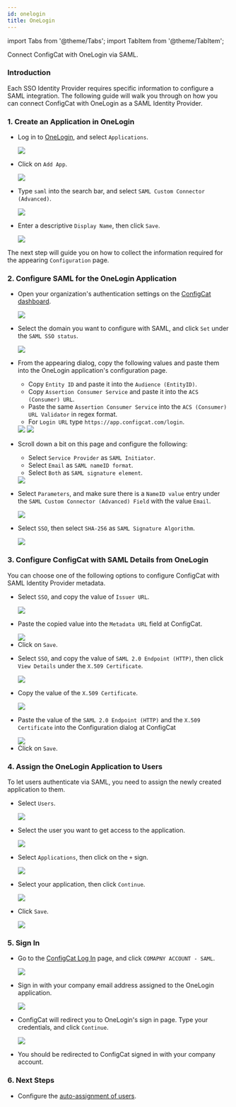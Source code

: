 ```yaml
---
id: onelogin
title: OneLogin
---
```


import Tabs from '@theme/Tabs';
import TabItem from '@theme/TabItem';

Connect ConfigCat with OneLogin via SAML.

### Introduction
Each SSO Identity Provider requires specific information to configure a SAML integration. The following guide will walk you through on how you can connect ConfigCat with OneLogin as a SAML Identity Provider.

### 1. Create an Application in OneLogin

- Log in to <a href="https://app.onelogin.com/login" target="_blank">OneLogin</a>, and select `Applications`.

  <img class="saml-tutorial-img" src="/static/assets/saml/onelogin/applications.png" />

- Click on `Add App`.

  <img class="saml-tutorial-img" src="/static/assets/saml/onelogin/add_app.png" />

- Type `saml` into the search bar, and select `SAML Custom Connector (Advanced)`.

  <img class="saml-tutorial-img" src="/static/assets/saml/onelogin/select_app.png" />

- Enter a descriptive `Display Name`, then click `Save`.

  <img class="saml-tutorial-img" src="/static/assets/saml/onelogin/app_name.png" />

The next step will guide you on how to collect the information required for the appearing `Configuration` page.

### 2. Configure SAML for the OneLogin Application
- Open your organization's authentication settings on the <a href="https://app.configcat.com/organization/authentication" target="_blank">ConfigCat dashboard</a>.

  <img class="saml-tutorial-img" src="/static/assets/saml/dashboard/authentication.png" />

- Select the domain you want to configure with SAML, and click `Set` under the `SAML SSO status`.

  <img class="saml-tutorial-img" src="/static/assets/saml/dashboard/domains.png" />

- From the appearing dialog, copy the following values and paste them into the OneLogin application's configuration page.
    - Copy `Entity ID` and paste it into the `Audience (EntityID)`.
    - Copy `Assertion Consumer Service` and paste it into the `ACS (Consumer) URL`.
    - Paste the same `Assertion Consumer Service` into the `ACS (Consumer) URL Validator` in regex format.
    - For `Login URL` type `https://app.configcat.com/login`.

    <img class="saml-tutorial-img" src="/static/assets/saml/dashboard/saml_config.png" />

    <img class="saml-tutorial-img" src="/static/assets/saml/onelogin/saml_config.png" />

- Scroll down a bit on this page and configure the following:
    - Select `Service Provider` as `SAML Initiator`.
    - Select `Email` as `SAML nameID format`.
    - Select `Both` as `SAML signature element`.

    <img class="saml-tutorial-img" src="/static/assets/saml/onelogin/saml_config2.png" />

- Select `Parameters`, and make sure there is a `NameID value` entry under the `SAML Custom Connector (Advanced) Field` with the value `Email`.

  <img class="saml-tutorial-img" src="/static/assets/saml/onelogin/name_id.png" />

- Select `SSO`, then select `SHA-256` as `SAML Signature Algorithm`.

  <img class="saml-tutorial-img" src="/static/assets/saml/onelogin/sso_signing_algo.png" />

### 3. Configure ConfigCat with SAML Details from OneLogin

You can choose one of the following options to configure ConfigCat with SAML Identity Provider metadata.

<Tabs>
  <TabItem value="metadataUrl" label="Metadata URL" default>
    <ul>
      <li>
        <p>Select <code>SSO</code>, and copy the value of <code>Issuer URL</code>.</p>
        <img class="saml-tutorial-img" src="/static/assets/saml/onelogin/sso_config.png" />
      </li>
      <li>
        <p>Paste the copied value into the <code>Metadata URL</code> field at ConfigCat.</p>
        <img class="saml-tutorial-img" src="/static/assets/saml/onelogin/cc_meta_url.png" />
      </li>
      <li>
        Click on <code>Save</code>.
      </li>
    </ul>
  </TabItem>
  <TabItem value="manual" label="Manual Configuration">
    <ul>
      <li>
        <p>Select <code>SSO</code>, and copy the value of <code>SAML 2.0 Endpoint (HTTP)</code>, then click <code>View Details</code> under the <code>X.509 Certificate</code>.</p>
        <img class="saml-tutorial-img" src="/static/assets/saml/onelogin/sso_config_manual.png" />
      </li>
      <li>
        <p>Copy the value of the <code>X.509 Certificate</code>.</p>
        <img class="saml-tutorial-img" src="/static/assets/saml/onelogin/cert.png" />
      </li>
      <li>
        <p>Paste the value of the <code>SAML 2.0 Endpoint (HTTP)</code> and the <code>X.509 Certificate</code> into the Configuration dialog at ConfigCat</p>
        <img class="saml-tutorial-img" src="/static/assets/saml/onelogin/cc_manual.png" />
      </li>
      <li>
        Click on <code>Save</code>.
      </li>
    </ul>
  </TabItem>
</Tabs>

### 4. Assign the OneLogin Application to Users
To let users authenticate via SAML, you need to assign the newly created application to them.

- Select `Users`.

  <img class="saml-tutorial-img" src="/static/assets/saml/onelogin/users.png" />

- Select the user you want to get access to the application.

  <img class="saml-tutorial-img" src="/static/assets/saml/onelogin/select_user.png" />

- Select `Applications`, then click on the `+` sign.

  <img class="saml-tutorial-img" src="/static/assets/saml/onelogin/add_application.png" />

- Select your application, then click `Continue`.

  <img class="saml-tutorial-img" src="/static/assets/saml/onelogin/app_added.png" />

- Click `Save`.

  <img class="saml-tutorial-img" src="/static/assets/saml/onelogin/app_details.png" />

### 5. Sign In
- Go to the <a href="https://app.configcat.com/login" target="_blank">ConfigCat Log In</a> page, and click `COMAPNY ACCOUNT - SAML`.
  
  <img class="saml-tutorial-img" src="/static/assets/saml/dashboard/saml_login.png" />

- Sign in with your company email address assigned to the OneLogin application.

  <img class="saml-tutorial-img" src="/static/assets/saml/dashboard/company_email.png" />

- ConfigCat will redirect you to OneLogin's sign in page. Type your credentials, and click `Continue`.

  <img class="saml-tutorial-img" src="/static/assets/saml/onelogin/login.png" />

- You should be redirected to ConfigCat signed in with your company account.

### 6. Next Steps

- Configure the [auto-assignment of users](../../auto-assign-users).